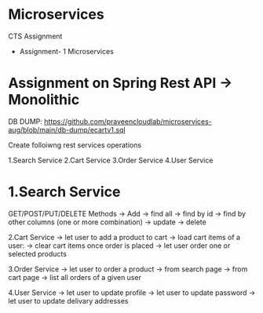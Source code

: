 # Microservices
 CTS Assignment


* Assignment- 1 Microservices



Assignment on Spring Rest API -> Monolithic
================================================

DB DUMP: https://github.com/praveencloudlab/microservices-aug/blob/main/db-dump/ecartv1.sql
 

Create folloiwng rest services operations

1.Search Service
2.Cart Service
3.Order Service
4.User Service


1.Search Service
====================
GET/POST/PUT/DELETE Methods
	-> Add
	-> find all
	-> find by id 
	-> find by other columns (one or more combination)
	-> update
	-> delete

2.Cart Service
	-> let user to add a product to cart
	-> load cart items of a user:
	-> clear cart items once order is placed
	-> let user order one or selected products

3.Order Service
	-> let user to order a product
			-> from search page
			-> from cart page
	-> list all orders of a given user

4.User Service
	-> let user to update profile
	-> let user to update password
	-> let user to update delivary addresses